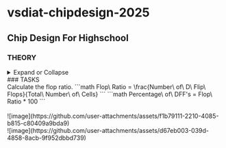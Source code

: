 # vsdiat-chipdesign-2025
## Chip Design For Highschool<br> 
### THEORY
<details>
  <summary>
Expand or Collapse
  </summary>
  
### D1_Sk1_L1<br>
#### PACKAGE: In any embedded board we come across, the chip that we refer to is actually only the PACKAGE of the chip. 
- Examples are QFN-48 and Quad Flat No Leads. It is like an outer covering of the actual chip.
- There are pins around the boundary of the chip in a package and they are connected to the chip via WIRE BOUND method.
![image](https://github.com/user-attachments/assets/2528d024-0ced-46ad-81ae-f62a01c54dc2)
![image](https://github.com/user-attachments/assets/7a141f16-0606-43b7-ab58-4b6e99b46e05)
![image](https://github.com/user-attachments/assets/dcf44ac0-beb2-45a0-ac79-488512088877)<br>
#### CHIP: Inside the chip, there are many components. One of them is PADS
- Pads are used to send signals inside the chip.
- The area surrounded by the pads is called CORE; it is where all the digital logic of the chip is placed.
-  The PADS and CORE together make up the DIE, which is manufactured on a silicon paper. 
![image](https://github.com/user-attachments/assets/de24e5a3-01db-42b7-b46f-032e9b1a0ae4)<br>
#### FOUNDRY: A FOUNDRY is similar to a factory where chips are manufactured. FOUNDRY IP's are Intellectual Properties that require a specific level of intelligence to be produced. MACROS are just repeated digital logic blocks
![image](https://github.com/user-attachments/assets/923d9525-6854-45a3-9e07-be173bc37b80)<br>
### D1_Sk1_L2
#### ISA (Intruction Set Architecture):
- A C program that is to be run on a specific hardware layout which is the interior of a chip in your laptop, there is particular flow to be followed.
- This particular C program is compiled in it's assembly language program which is translated into machine language,i.e. the binary language program.
- we have to implement this RISC-V specification using some RTL (a Hardware Description Language).
![image](https://github.com/user-attachments/assets/faf7c246-b991-4072-bdce-60f15b8b3839)<br>
### D1_Sk1_L3
#### Application Software to Hardware
- apps enters into a block called system software and it converts the application program to binary language.
- major layers or components in system software are OS (Operating System), Compiler and Assembler.
- OS outputs are small function in C, C++ or Java language which are taken by the compiler and converted into instructions.
- These syntax will be dependent on the HARDWARE
- The job of the assembler is to take these instructions and convert them into binary numbers which is basically called as a machine language program.
![image](https://github.com/user-attachments/assets/d94a9937-c4a1-4e41-935a-7e5b04b9dda3)<br>
#### Example of STOPWATCH <br>
- if we take a stopwatch app on RISC-V core, the output of the Operating System could be a function which enters into the compiler and we get RISC-V instructions as output. The output of the assembler will be the binary code which will enter into the chip layout. <br>
![image](https://github.com/user-attachments/assets/368caebf-6c32-4822-b438-508754579d9a) <br>
- INSTRUCTION SET ARCHITECTURE or the architecure is the abstract interface between the C language and the Hardware.
- Hardware understands only 1s and 0s thus there is a need for hardware description language.
- we need some RTL (a Hardware Description Language) which understands and implements the particular instructions.
- RTL is then synthesised into a netlist in form of operation gates which is put into the chip through physical design implementation.
![image](https://github.com/user-attachments/assets/9950cc7b-4f36-4994-b6d5-ef91720b61ba)<br>
### D1_Sk2_L1<br>
For open-source ASIC design implemantation, we require the following enablers to be readily available:- <br>
 RTL Designs <br>
EDA Tools <br>
PDK Data <br>
- Early EDA tools were results of academic work. Nowadays we have great EDA toold like Qflow, OpenROAD and OpenLANE
- Till 1979 the design and fabrication of IC's were tightly coupled and were only practiced by very few companies like TI, Intel, etc.<br>
- In 1979, Lynn Conway and Carver Mead came up with an idea to saperate the design from the fabrication and to do this they inroduced structured design methodologies based on the λ-based design rules and published the first VLSI book "Introduction to VLSI System" which started the VLSI education.<br>
- Since then, we started to see Pure Play Fabs and Fabless Design companies<br>
- The inteface between the designers and the fab by now became a set of data files and documents, that are reffered to as the "Process Design Kits (PDKs)".<br>
- PDKs include but are not limited to Device Models, Technology Information, Design Rules, Digital Standard Cell Libraries, I/O Libraries and many more.<br>
- The PDKs contained variety of informations, and so they were distributed under Non-Disclosure Agreements which made it inaccessible to the masses.<br>
- Google worked out an agreement with skywater to open-source the PDK for the 130nanometer process by skywater Technology and as a result on 30 June 2020 Google released the first ever open-source PDK. <br>
![image](https://github.com/user-attachments/assets/744cf64c-b54d-44f2-ab45-91aff583066f)
![image](https://github.com/user-attachments/assets/5e737f37-c31c-4536-9f72-9881bc6be2c9)
<br>
- ASIC design is a complex and involves tons of steps, various methodologies and EDA tools, which are required for successful ASIC implementation which is achieved though an ASIC flow, which is nothing but a piece of software that pulls different tools together to carry out the design process.<br>
![image](https://github.com/user-attachments/assets/9da5f2fa-35d4-4bde-ab7f-7254d46bfcef)<br>
### D1_Sk2_L2<br>
The main objective of the ASIC Design Flow is to take the design from the RTL (Register Transfer Level) all the way to the GDSII, which is the format used for the final fabrication layout. <br>
![image](https://github.com/user-attachments/assets/b761647b-b06b-4433-81b5-1ec442a30a25)
- Gate-Level Netlist is functionally equivalent to the RTL.<br>
![image](https://github.com/user-attachments/assets/06cb2ad2-00c5-467a-aa87-63c68aea8c32)<br>
- The fundemental building blocks which are the standard cells have regular layouts.
- Each cell has different views/models which are utilised by different EDA tools like liberty view with electrical models of the cells, HDL behavioral models, SPICE or CDL views of the cells, Layout view which include GDSII view which is the detailed view and LEF view which is the abstract view.<br>
![image](https://github.com/user-attachments/assets/56e8763e-7158-4f07-8491-ff2436c9d4c2)<br>
- Power Planning typically uses upper metal layers for power distribution since thay are thicker than lower metal layers and so have lower resistance and PP is done to avoid electron migration and IR drops.
![image](https://github.com/user-attachments/assets/036d0181-3fdb-4d3a-ad0d-ccf28604bb29)<br>
![image](https://github.com/user-attachments/assets/016a440f-8ce7-4af2-9138-a4fd41c1450b)<br>
![image](https://github.com/user-attachments/assets/e37ba4dc-4f64-498f-a3d0-ed302f4dd6a3)<br>
![image](https://github.com/user-attachments/assets/ac25ef24-1867-405e-8e7e-bb0fe2514192)
- Global placement provide approximate locations for all cells based on connectivity but in this stage the cells may be overlapped on each other and in detailed placement the positions obtained from global placements are minimally altered to make it legal (non-overlapping and in site-rows)<br>
![image](https://github.com/user-attachments/assets/0ef78032-d1aa-4f10-b6cc-6acf9ab1e988)<br>
![image](https://github.com/user-attachments/assets/39e753c6-dc3a-455f-a252-243bfb92bc8a)
- Clock skew is the time difference in arrival of clock at different components.<br>
![image](https://github.com/user-attachments/assets/ae964d65-800c-48c3-91bb-e5f6d8892e3c)<br>
- skywater PDK has 6 routing layers in which the lowest layer is called the local interconnect layer which is a Titanium Nitride layer the following 5 layers are all Aluminium layers.<br>
![image](https://github.com/user-attachments/assets/fcbd4686-d8d2-43af-aed6-659e66103a38)<br>
![image](https://github.com/user-attachments/assets/ce7c9cef-d69a-4a6e-bbb4-07dfd744c60d)
- Once done with the routing the final layout can be generated which undergoes various Sign-Off checks.
- Design Rules Checking (DRC) which verifies that the final layout honours all design fabrication rules.
- Layout Vs Schematic (LVS) which verifies that the final layout functionality matches the gate-level netlist that we started with.
- Static Timing Analysis (STA) to verify that the design runs at the designated clock frequency
![image](https://github.com/user-attachments/assets/97239f7b-0364-451a-bb10-93a5e5fa5f2f)<br>
</details>
### TASKS <br>
Calculate the flop ratio.
```math
Flop\ Ratio = \frac{Number\ of\ D\ Flip\ Flops}{Total\ Number\ of\ Cells}
```
```math
Percentage\ of\ DFF's = Flop\ Ratio * 100
```
<br><br>
![image](https://github.com/user-attachments/assets/f1b79111-2210-4085-b815-c80409a9bda9)<br>
![image](https://github.com/user-attachments/assets/d67eb003-039d-4858-8acb-9f952dbbd739)<br>

